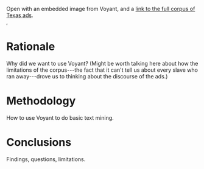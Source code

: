 Open with an embedded image from Voyant, and a [link to the full corpus of Texas ads](http://voyant-tools.org/?corpus=1398028124350.4052&stopList=stop.en.taporware.txt).

<iframe width="0" height="0" src="http://voyant-tools.org/?corpus=1398028124350.4052&stopList=stop.en.taporware.txt"></iframe>

# Rationale

Why did we want to use Voyant? (Might be worth talking here about how the limitations of the corpus---the fact that it can't tell us about every slave who ran away---drove us to thinking about the discourse of the ads.)

# Methodology

How to use Voyant to do basic text mining.

# Conclusions

Findings, questions, limitations.
